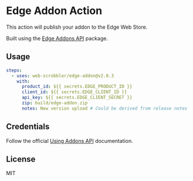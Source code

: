 # Edge Addon Action

This action will publish your addon to the Edge Web Store.

Built using the [Edge Addons API](https://github.com/web-scrobbler/python-edge-addons-api) package.

## Usage

```yaml
steps:
  - uses: web-scrobbler/edge-addon@v2.0.3
    with:
      product_id: ${{ secrets.EDGE_PRODUCT_ID }}
      client_id: ${{ secrets.EDGE_CLIENT_ID }}
      api_key: ${{ secrets.EDGE_CLIENT_SECRET }}
      zip: build/edge-addon.zip
      notes: New version upload # Could be derived from release notes
```

## Credentials

Follow the official [Using Addons API](https://learn.microsoft.com/en-us/microsoft-edge/extensions-chromium/publish/api/using-addons-api) documentation.

## License

MIT
